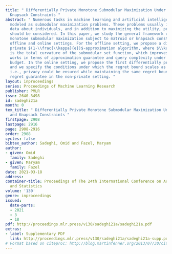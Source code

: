 ```yaml
---
title: " Differentially Private Monotone Submodular Maximization Under Matroid and
  Knapsack Constraints "
abstract: " Numerous tasks in machine learning and artificial intelligence have been
  modeled as submodular maximization problems. These problems usually involve sensitive
  data about individuals, and in addition to maximizing the utility, privacy concerns
  should be considered. In this paper, we study the general framework of non-negative
  monotone submodular maximization subject to matroid or knapsack constraints in both
  offline and online settings. For the offline setting, we propose a differentially
  private $(1-\\frac{\\kappa}{e})$-approximation algorithm, where $\\kappa\\in[0,1]$
  is the total curvature of the submodular set function, which improves upon prior
  works in terms of approximation guarantee and query complexity under the same privacy
  budget. In the online setting, we propose the first differentially private algorithm,
  and we specify the conditions under which the regret bound scales as $Ø(\\sqrt{T})$,
  i.e., privacy could be ensured while maintaining the same regret bound as the optimal
  regret guarantee in the non-private setting. "
layout: inproceedings
series: Proceedings of Machine Learning Research
publisher: PMLR
issn: 2640-3498
id: sadeghi21a
month: 0
tex_title: " Differentially Private Monotone Submodular Maximization Under Matroid
  and Knapsack Constraints "
firstpage: 2908
lastpage: 2916
page: 2908-2916
order: 2908
cycles: false
bibtex_author: Sadeghi, Omid and Fazel, Maryam
author:
- given: Omid
  family: Sadeghi
- given: Maryam
  family: Fazel
date: 2021-03-18
address: 
container-title: Proceedings of The 24th International Conference on Artificial Intelligence
  and Statistics
volume: '130'
genre: inproceedings
issued:
  date-parts:
  - 2021
  - 3
  - 18
pdf: http://proceedings.mlr.press/v130/sadeghi21a/sadeghi21a.pdf
extras:
- label: Supplementary PDF
  link: http://proceedings.mlr.press/v130/sadeghi21a/sadeghi21a-supp.pdf
# Format based on citeproc: http://blog.martinfenner.org/2013/07/30/citeproc-yaml-for-bibliographies/
---
```

